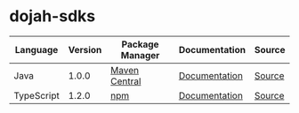 # dojah-sdks


|Language|Version|Package Manager|Documentation|Source|
|-|-|-|-|-|
|Java|1.0.0|[Maven Central](https://search.maven.org/artifact/com.konfigthis.dojah/dojah-java-sdk/1.0.0/jar)|[Documentation](https://github.com/konfig-dev/dojah-sdks/tree/main/java/README.md)|[Source](https://github.com/konfig-dev/dojah-sdks/tree/main/java)|
|TypeScript|1.2.0|[npm](https://www.npmjs.com/package/dojah-typescript-sdk/v/1.2.0)|[Documentation](https://github.com/konfig-dev/dojah-sdks/tree/main/typescript/README.md)|[Source](https://github.com/konfig-dev/dojah-sdks/tree/main/typescript)|